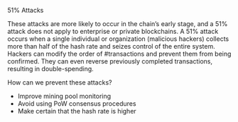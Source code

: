 51% Attacks

These attacks are more likely to occur in the chain’s early stage, and a 51% attack does not apply to enterprise or private blockchains. 
A 51% attack occurs when a single individual or organization (malicious hackers) collects more than half of the hash rate and seizes control
of the entire system. Hackers can modify the order of #transactions and prevent them from being confirmed. They can even reverse previously
completed transactions, resulting in double-spending.

How can we prevent these attacks?
- Improve mining pool monitoring
- Avoid using PoW consensus procedures
- Make certain that the hash rate is higher
